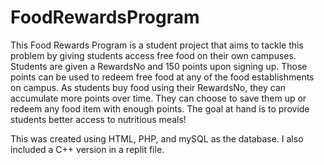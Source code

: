 # FoodRewardsProgram

This Food Rewards Program is a student project that aims to tackle this problem by giving students access free food on their own campuses. Students are given a RewardsNo and 150 points upon signing up. Those points can be used to redeem free food at any of the food establishments on campus. As students buy food using their RewardsNo, they can accumulate more points over time. They can choose to save them up or redeem any food item with enough points. The goal at hand is to provide students better access to nutritious meals! 

This was created using HTML, PHP, and mySQL as the database. I also included a C++ version in a replit file.
